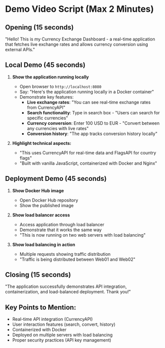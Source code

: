 # Demo Video Script (Max 2 Minutes)

## Opening (15 seconds)
"Hello! This is my Currency Exchange Dashboard - a real-time application that fetches live exchange rates and allows currency conversion using external APIs."

## Local Demo (45 seconds)
1. **Show the application running locally**
   - Open browser to `http://localhost:8080`
   - Say: "Here's the application running locally in a Docker container"
   - Demonstrate key features:
     - **Live exchange rates**: "You can see real-time exchange rates from CurrencyAPI"
     - **Search functionality**: Type in search box - "Users can search for specific currencies"
     - **Currency conversion**: Enter 100 USD to EUR - "Convert between any currencies with live rates"
     - **Conversion history**: "The app tracks conversion history locally"

2. **Highlight technical aspects:**
   - "This uses CurrencyAPI for real-time data and FlagsAPI for country flags"
   - "Built with vanilla JavaScript, containerized with Docker and Nginx"

## Deployment Demo (45 seconds)
1. **Show Docker Hub image**
   - Open Docker Hub repository
   - Show the published image

2. **Show load balancer access**
   - Access application through load balancer
   - Demonstrate that it works the same way
   - "This is now running on two web servers with load balancing"

3. **Show load balancing in action**
   - Multiple requests showing traffic distribution
   - "Traffic is being distributed between Web01 and Web02"

## Closing (15 seconds)
"The application successfully demonstrates API integration, containerization, and load-balanced deployment. Thank you!"

## Key Points to Mention:
- Real-time API integration (CurrencyAPI)
- User interaction features (search, convert, history)
- Containerized with Docker
- Deployed on multiple servers with load balancing
- Proper security practices (API key management)
